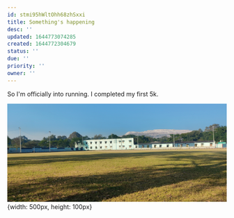 ```yaml
---
id: stmi95hWltOhh68zhSxxi
title: Something's happening
desc: ''
updated: 1644773074285
created: 1644772304679
status: ''
due: ''
priority: ''
owner: ''
---
```

So I'm officially into running. I completed my first 5k.

![Running Ground](/assets/images/running.jpg){width: 500px, height: 100px}





